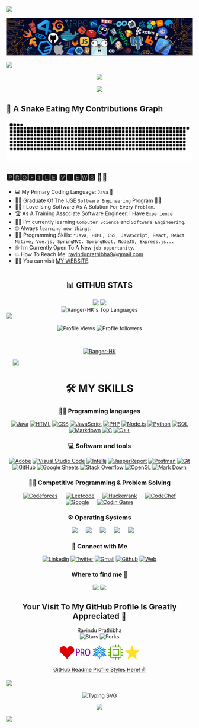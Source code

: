 <img  src="https://user-images.githubusercontent.com/73097560/115834477-dbab4500-a447-11eb-908a-139a6edaec5c.gif">
<p align="center"><img src="https://raw.githubusercontent.com/KevinPatel04/KevinPatel04/master/header.png"></p>
<img  src="https://user-images.githubusercontent.com/73097560/115834477-dbab4500-a447-11eb-908a-139a6edaec5c.gif">

<p align="center">
  <img src="https://readme-typing-svg.herokuapp.com?color=%2364F74E&center=true&vCenter=true&width=440&height=45&lines=Hi%2C+I'm+Ravindu+Prathibha;Software+Engineer;Full+Stack+Developer;Free+Lancer;Youtuber+;And+an+Open+Source+Supporter">
</p >
<p align="center" ><img  src = "https://github.com/7oSkaaa/7oSkaaa/blob/main/Images/about_me.gif?raw=true" width = 150px></p>


## 🐍 A Snake Eating My Contributions Graph

<p align = "center">
	<img src = "https://github.com/7oSkaaa/7oSkaaa/blob/output/github-contribution-grid-snake.svg?" alt = "Snake Game"/>
</p>

🅿🆁🅾🅵🅸🅻🅴 🆅🅸🅴🆆🆂 🕵️‍♂️
--

- :computer: My Primary Coding Language: `Java` 🧒
- :technologist: Graduate Of The IJSE `Software Engineering` Program 👨‍🎓
- :technologist: I Love Ising Software As A Solution For Every `Problem`.
- :trophy: As A Training Associate Software Engineer, I Have `Experience`
- :student: I’m currently learning `Computer Science` and `Software Engineering`.
- :nerd_face: Always `learning new things`.
- :technologist: Programming Skills: `*Java, HTML, CSS, JavaScript, React, React Native, Vue.js, SpringMVC. SpringBoot, NodeJS, Express.js...`
- :nerd_face: I’m Currently Open To A New `job opportunity`.
- :boom: How To Reach Me: ravinduprathibha9@gmail.com
- :technologist: You can visit [MY WEBSITE](https://ranger-hk.github.io/MyProfile/).


```java

```

<h2 align="center">📊 GITHUB STATS</h2>
<div  align="center">
	
<img src="https://github-readme-stats.vercel.app/api?username=Ranger-HK&&show_icons=true&count_private=true&theme=blue-green&hide_border=true">
	
<img src="https://github-readme-streak-stats.herokuapp.com?user=Ranger-HK&theme=github-dark&hide_border=true&date_format=%5BY%20%5DM%20j&background=081F8D15"/>

</div>	

<div  align="center">
	
<img alt="Ranger-HK's Top Languages" src="https://github-readme-stats.vercel.app/api/top-langs/?username=Ranger-HK&langs_count=8&layout=compact&theme=react&hide_border=true&bg_color=1F222E&title_color=F85D7F&icon_color=F8D866&hide=Jupyter%20Notebook" height="192px"/>

</div>	
<img  src="https://user-images.githubusercontent.com/73097560/115834477-dbab4500-a447-11eb-908a-139a6edaec5c.gif">

<p align="center" +>
  <img alt="Profile Views" src="https://komarev.com/ghpvc/?username=Ranger-HK&color=brightgreen">
  <img alt="Profile followers" src="https://img.shields.io/github/followers/Ravinduprathibha">
</p>


<div  align="center">
&emsp;
<p  align="center">  <a  href="https://github.com/ryo-ma/github-profile-trophy"><img  src="https://github-profile-trophy.vercel.app/?username=Ranger-HK&layout=compact&theme=tokyonight&column=4&margin-w=15&margin-h=15"  alt="Ranger-HK"  /></a>  </p>

</div>
&emsp;
<img  src="https://user-images.githubusercontent.com/73097560/115834477-dbab4500-a447-11eb-908a-139a6edaec5c.gif">


<h1 align="center">🛠️ MY SKILLS </h1>
 
<h3 align="center">👨‍💻 Programming languages</h3>

<p align="center">
  <a href="https://github.com/search?q=user%Ranger-HK+language%3Ajava"><img alt="Java" src="https://img.shields.io/badge/Java-007396.svg?logo=java&logoColor=white"></a>
  <a href="https://github.com/search?q=user%Ranger-HK+language%3Ahtml"><img alt="HTML" src="https://img.shields.io/badge/HTML-E34F26.svg?logo=html5&logoColor=white"></a>
  <a href="https://github.com/search?q=user%Ranger-HK+language%3Acss"><img alt="CSS" src="https://img.shields.io/badge/CSS-1572B6.svg?logo=css3&logoColor=white"></a>
  <a href="https://github.com/search?q=user%Ranger-HK+language%3Ajavascript"><img alt="JavaScript" src="https://img.shields.io/badge/JavaScript-F7DF1E.svg?logo=javascript&logoColor=black"></a>
  <a href="https://github.com/search?q=user%Ranger-HK+language%3Aphp"><img alt="PHP" src="https://img.shields.io/badge/PHP-777BB4.svg?logo=php&logoColor=white"></a>
  <a href="https://github.com/search?q=user%Ranger-HK+language%3Ajavascript"><img alt="Node.js" src="https://img.shields.io/badge/Node.js-43853D.svg?logo=node.js&logoColor=white"></a>
  <a href="https://github.com/search?q=user%Ranger-HK+language%3Apython"><img alt="Python" src="https://img.shields.io/badge/Python-14354C.svg?logo=python&logoColor=white"></a>
  <a href="https://github.com/search?q=user%Ranger-HK+language%3Asql"><img alt="SQL" src="https://custom-icon-badges.herokuapp.com/badge/SQL-025E8C.svg?logo=database&logoColor=white"></a>
  <a href="https://github.com/search?q=user%Ranger-HK+language%3Amarkdown"><img alt="Markdown" src="https://img.shields.io/badge/Markdown-000000.svg?logo=markdown&logoColor=white"></a>
  <a href="https://www.cprogramming.com/" target="_blank"><img alt="C" src="https://img.shields.io/badge/C%20-%232370ED.svg?style=plastic&logo=c&logoColor=white"></a> 
  <a href="https://www.w3schools.com/cpp/" target="_blank"> <img alt="C++" src="https://img.shields.io/badge/C++%20-%2300599C.svg?style=plastic&logo=c%2B%2B&logoColor=white"></a> 

 
<h3 align="center">💻 Software and tools</h3>

<p align="center">
  <a href="#"><img alt="Adobe" src="https://img.shields.io/badge/Adobe-FF0000.svg?logo=adobe&logoColor=white"></a>
  <a href="#"><img alt="Visual Studio Code" src="https://img.shields.io/badge/Visual%20Studio%20Code-0078d7.svg?logo=visual-studio-code&logoColor=white"></a>
  <a href="#"><img alt="Intellij" src="https://img.shields.io/badge/IntelliJ&nbsp;IDEA-021B37.svg?logo=intellij-idea&logoColor=white"></a>
  <a href="#"><img alt="JasperReport" src="https://custom-icon-badges.herokuapp.com/badge/-Jasper%20Report-4A8CCA"></a>
  <a href="#"><img alt="Postman" src="https://img.shields.io/badge/Postman-FF6C37?logo=postman&logoColor=white"></a>
  <a href="#"><img alt="Git" src="https://img.shields.io/badge/Git-F05033.svg?logo=git&logoColor=white"></a>
  <a href="#"><img alt="GitHub" src="https://img.shields.io/badge/github-%23181717.svg?style=plastic&logo=github&logoColor=white"></a>
  <a href="#"><img alt="Google Sheets" src="https://img.shields.io/badge/Google%20Sheets%20-%2334A853.svg?style=plastic&logo=google%20sheets&logoColor=white"></a>
  <a href="#"><img alt="Stack Overflow" src="https://img.shields.io/badge/-Stack%20Overflow-FE7A16?style=plastic&logo=stack-overflow&logoColor=white"></a>
  <a href="#"><img alt="OpenGL" src="https://img.shields.io/badge/opengl-%235586A4.svg?style=plastic&logo=opengl&logoColor=white"></a>
  <a href="#"><img alt="Mark Down" src="https://img.shields.io/badge/Markdown-000000?style=plastic&logo=markdown&logoColor=white"></a>


 <h3 align="center">🧑‍💻 Competitive Programming & Problem Solving</h3>

<p align="center">
  &emsp;
    <a href="#"><img alt = "Codeforces" src="https://img.shields.io/badge/codeforces%20-%231F8ACB.svg?style=plastic&logo=codeforces&logoColor=white" /></a>	
  &emsp;
    <a href="#"><img alt = "Leetcode" src="https://img.shields.io/badge/leetcode%20-%23FFA116.svg?style=plastic&logo=leetcode&logoColor=black" /></a>
  &emsp;
    <a href="#"><img alt = "Huckerrank" src="https://img.shields.io/badge/hackerrank-%232EC866.svg?style=plastic&logo=hackerrank&logoColor=white" /></a>
  &emsp;
    <a href="#"><img alt = "CodeChef" src="https://img.shields.io/badge/codechef-%235B4638.svg?style=plastic&logo=codechef&logoColor=white" /></a>
  &emsp;
    <a href="#"><img alt = "Google" src="https://img.shields.io/badge/google-%234285F4.svg?style=plastic&logo=google&logoColor=white" /></a>
  &emsp;
    <a href="#"><img alt = "Codin Game" src="https://img.shields.io/badge/codingame-%23F2BB13.svg?&style=plastic&logo=codingame&logoColor=black" /></a>
</p>

 <h3 align="center"> ⚙️ Operating Systems </h3> 
 
<p align="center">
  &emsp;
    <a href="#"><img src="https://img.shields.io/badge/Linux-FCC624?style=plastic&logo=linux&logoColor=black"></a>
  &emsp;
    <a href="#"><img src="https://img.shields.io/badge/Ubuntu-E95420?style=plastic&logo=ubuntu&logoColor=white"></a>
  &emsp;
    <a href="#"><img src="https://img.shields.io/badge/Windows-0078D6?style=plastic&logo=windows&logoColor=white"></a>
  &emsp;
    <a href="#"><img src="https://img.shields.io/badge/pop!_os-%2348B9C7.svg?style=plastic&&logo=pop!_os&logoColor=white" /></a>
  &emsp;
    <a href="#"><img src="https://img.shields.io/badge/manjaro-%2335BF5C.svg?&style=plastic&logo=manjaro&logoColor=white" /></a>
</p>

</p>
<h3 align="center">🔗 Connect with Me</h3>

<p align="center">
  <a href="https://www.linkedin.com/in/ravindu-prathibha-b443aa225/"><img alt="Linkedin" title="Ravindu Prathibha Linkedin" src="https://img.shields.io/badge/LinkedIn-0077B5?style=for-the-badge&logo=linkedin&logoColor=white"></a>
  <a href="https://twitter.com/home"><img alt="Twitter" title="Ravindu Prathibha Twitter" src="https://img.shields.io/badge/Twitter-1DA1F2?style=for-the-badge&logo=twitter&logoColor=white"></a>
  <a href="mailto:ravinduprathibha9@gmail.com"><img alt="Gmail" title="Ravindu Prathibha Gmail" src="https://img.shields.io/badge/Gmail-D14836?style=for-the-badge&logo=gmail&logoColor=white"></a>
  <a href="https://github.com/Ranger-HK/Ranger-HK"><img alt="Github" title="Ravindu Prathibha Github" src="https://img.shields.io/badge/GitHub-320021?style=for-the-badge&logo=github&logoColor=white"></a>
  <a  href="https://ranger-hk.github.io/MyProfile/"><img  img  src="https://img.shields.io/badge/web-%23EA4335.svg?style=plastic&logo=web&logoColor=white"  alt="Web"/></a>

</p>

<h3 align="center">
Where to find me 🤙
</h3>
<div align="center">


[<img height="25" src = "https://img.shields.io/badge/Whatsapp-00614A.svg?&style=for-the-badge&logo=WhatsApp&logoColor=white">][WhatsApp]
[<img height="25" src = "https://img.shields.io/badge/telegram-00614A.svg?&style=for-the-badge&logo=telegram&logoColor=white">][Telegram]


</div>




[WhatsApp]: https://wa.me/0764618605
[Telegram]:https://web.telegram.org/k/

<h2 align="center">Your Visit To My GitHub Profile Is Greatly Appreciated 🤝</h2>
<p align="center">Ravindu Prathibha<br>
<img alt="Stars" src="https://img.shields.io/github/stars/Ranger-HK/Ranger-HK?style=flat-square&labelColor=343b41"/>
<img alt="Forks" src="https://img.shields.io/github/forks/Ranger-HK/Ranger-HK?style=flat-square&labelColor=343b41"/>
</p>

<p align="center">
<a href='https://docs.github.com/en/github/supporting-the-open-source-community-with-github-sponsors'><img src='https://raw.githubusercontent.com/acervenky/animated-github-badges/master/assets/sponsorbadge.gif' width='40' height='40'></a> 
<a href='https://github.com/pricing'><img src='https://raw.githubusercontent.com/acervenky/animated-github-badges/master/assets/pro.gif' width='40' height='40'></a>
<a href='https://archiveprogram.github.com/'><img src='https://raw.githubusercontent.com/acervenky/animated-github-badges/master/assets/acbadge.gif' width='40' height='40'></a>
<a href='https://docs.github.com/en/developers'><img src='https://raw.githubusercontent.com/acervenky/animated-github-badges/master/assets/devbadge.gif' width='40' height='40'></a>
<a href='https://stars.github.com/'><img src='https://raw.githubusercontent.com/acervenky/animated-github-badges/master/assets/starbadge.gif' width='40' height='40'></a>
</p>

<p align="center">
<a href="https://github.com/Ranger-HK/Readme-File-Styles">
GitHub Readme Profile Styles Here! ✌
</a>
</p>
<img  src="https://user-images.githubusercontent.com/73097560/115834477-dbab4500-a447-11eb-908a-139a6edaec5c.gif">
<div align="center"> 


[![Typing SVG](https://readme-typing-svg.demolab.com?font=Serif&pause=1000&color=2FA168&random=false&width=435&lines=%22IF%2C+YOU+WANT+SOMETHING+GO+GET+IT+PERIOD.%22;%22GREAT+DEVELOPERS+NEVER+STOP+LEARNING%22)](https://git.io/typing-svg)


</div>
<p align="center">
  <img src="https://capsule-render.vercel.app/api?type=waving&color=gradient&height=80&section=footer"/>
</p>
<img  src="https://user-images.githubusercontent.com/73097560/115834477-dbab4500-a447-11eb-908a-139a6edaec5c.gif">
